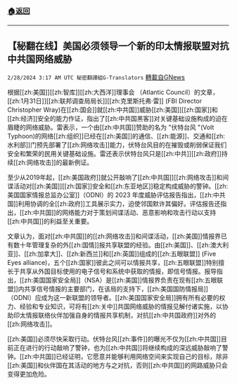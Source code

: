 ###  [:house:返回](README.md)
---


## 【秘翻在线】美国必须领导一个新的印太情报联盟对抗中共国网络威胁
`2/28/2024 3:17 AM UTC 秘密翻譯組G-Translators` [轉載自GNews](https://gnews.org/articles/2348027)

根据[[zh:美国]][[zh:智库]][[zh:大西洋]]理事会 （Atlantic Council）的文章，[[zh:1月31日]][[zh:联邦调查局局长]][[zh:克里斯托弗·雷]] (FBI Director Christopher Wray)在[[zh:国会]]就[[zh:中共国]]威胁[[zh:美国]][[zh:国家]]和[[zh:经济]]安全的能力作证，指出了[[zh:中共国黑客]]对关键基础设施构成的迫在眉睫的网络威胁。雷表示，一个由[[zh:中共国]]赞助的名为 "伏特台风 "(Volt Typhoon)的网络[[zh:组织]]已经在[[zh:美国]]的通信、[[zh:能源]]、交通和[[zh:水利部]]门预先部署了[[zh:网络攻击]]能力，伏特台风目的在摧毁或削弱保证我们安全和繁荣的民用关键基础设施。雷还表示伏特台风只是[[zh:中共]][[zh:政府]]持续[[zh:网络攻击]]的最新例证。

至少从2019年起，[[zh:美国政府]]就公开敲响了[[zh:中共国]][[zh:网络攻击]]和间谍活动对[[zh:美国]][[zh:国家]]安全和[[zh:东亚地区]]稳定构成威胁的警钟。[[zh:美国国家情报总监办公室]]（ODNI）的 2023 年度威胁评估报告指出，[[zh:中共国]]利用协调的全[[zh:政府]]工具展示实力，迫使邻国默许其偏好。评估报告还指出，[[zh:中共国]]的网络能力对于策划间谍活动、恶意影响和攻击行动以支持[[zh:中共国]]的利益至关重要。

文章认为，面对[[zh:中共国]]的[[zh:网络攻击]]和间谍活动，[[zh:美国]]情报界已有数十年管理复杂的外[[zh:国情]]报共享联盟的经验。由[[zh:美国]]、[[zh:澳大利亚]]、[[zh:加拿大]]、[[zh:新西兰]]和[[zh:英国]]组成的[[zh:五眼联盟]] (Five Eyes alliance)，五个[[zh:国家]]彼此之间可以情报共享，[[zh:五眼联盟]]特别擅长于共享从外国目标使用的电子信号和系统中获取的情报，即信号情报。报导指出，[[zh:美国国家安全局]]（NSA）是[[zh:美国]]情报界负责在现有[[zh:五眼联盟]]内共享信号情报的主要部门，在该局的支持下，[[zh:美国国防情报局]]（ODNI）应成为这一新联盟的领导者。[[zh:美国国家安全局]]拥有所有必要的权力、经验和专业知识，可将有[[zh:关中]]共国网络威胁的情报见解付诸实施，以协助印太情报联络伙伴加强自身的情报共享机制，对抗[[zh:中共国政府]]对外的[[zh:网络攻击]]。

[[zh:美国]]必须尽快采取行动。伏特台风[[zh:事件]]的曝光不仅为[[zh:中共国]]目前正在进行的行动敲响了警钟，也为[[zh:中共国]]将继续构成的深远威胁敲响了警钟。[[zh:中共国]]已经证明，它愿意并能够利用网络空间来实现自己的目标，除非[[zh:美国]]和伙伴国在其活动的地方与之对抗，否则[[zh:中共国]]的网路威胁只会变得更加危险。
